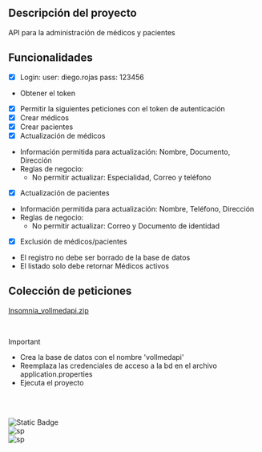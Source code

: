 ## Descripción del proyecto
API para la administración de médicos y pacientes

## Funcionalidades
- [x] Login: user: diego.rojas  pass: 123456
* Obtener el token
- [x] Permitir la siguientes peticiones con el token de autenticación
- [x] Crear médicos
- [x] Crear pacientes
- [x] Actualización de médicos
* Información permitida para actualización: Nombre, Documento, Dirección
* Reglas de negocio:
  * No permitir actualizar: Especialidad, Correo y teléfono

- [x] Actualización de pacientes
* Información permitida para actualización: Nombre, Teléfono, Dirección
* Reglas de negocio:
  * No permitir actualizar: Correo y Documento de identidad

- [x] Exclusión de médicos/pacientes
* El registro no debe ser borrado de la base de datos
* El listado solo debe retornar Médicos activos


## Colección de peticiones
[Insomnia_vollmedapi.zip](https://github.com/user-attachments/files/18053329/Insomnia_2024-12-08_vollmedapi.zip)

</br>

>[!IMPORTANT]
>* Crea la base de datos con el nombre 'vollmedapi'
>* Reemplaza las credenciales de acceso a la bd en el archivo application.properties
>* Ejecuta el proyecto

</br>
</br>

![Static Badge](https://img.shields.io/badge/java-white?style=for-the-badge&logo=openjdk&logoColor=white&labelColor=black)
</br>
![sp](https://img.shields.io/badge/SPRINGBOOT-white?style=for-the-badge&logo=spring&logoColor=white&labelColor=%236DB33F)
</br>
![sp](https://img.shields.io/badge/mysql-white?style=for-the-badge&logo=mysql&logoColor=white&labelColor=4169E1)



